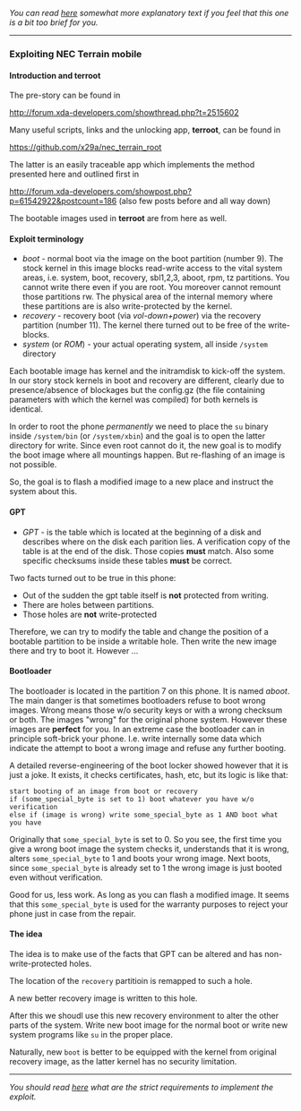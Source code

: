 *You can read [here](general-th.md) somewhat more explanatory text if you feel that this one is a bit too brief for you.*

---

### Exploiting NEC Terrain mobile

#### Introduction and terroot

The pre-story can be found in

http://forum.xda-developers.com/showthread.php?t=2515602

Many useful scripts, links and the unlocking app, **terroot**,  can be found in 

https://github.com/x29a/nec_terrain_root

The latter is an easily traceable app which implements the method presented here and outlined first in

http://forum.xda-developers.com/showpost.php?p=61542922&postcount=186 (also few posts before and all way down)

The bootable images used in **terroot** are from here as well.

#### Exploit terminology

* *boot* - normal boot via the image on the boot partition (number 9). The stock kernel in this image blocks read-write access to the vital system areas, i.e. system, boot, recovery, sbl1,2,3, aboot, rpm, tz partitions.
You cannot write there even if you are root. You moreover cannot remount those partitions rw. The physical area of the internal memory where these partitions are is also write-protected by the kernel.
* *recovery* - recovery boot (via *vol-down+power*) via the recovery partition (number 11). The kernel there turned out to be free of the write-blocks.
* *system* (or *ROM*) - your actual operating system, all inside `/system` directory

Each bootable image has kernel and the initramdisk to kick-off the system. In our story stock kernels in boot and recovery are different, clearly due to presence/absence of blockages but
the config.gz (the file containing parameters with which the kernel was compiled) for both kernels is identical.

In order to root the phone *permanently* we need to place the `su` binary inside `/system/bin` (or `/system/xbin`) and the goal is to open the latter directory for write. Since even root cannot do it, the new goal is to modify the boot
image where all mountings happen. But re-flashing of an image is not possible.

So, the goal is to flash a modified image to a new place and instruct the system about this.

#### GPT

* *GPT* - is the table which is located at the beginning of a disk and describes where on the disk each parition lies. A verification copy of the table is at the end of the disk. Those copies **must** match. Also some specific checksums inside these tables **must** be correct.

Two facts turned out to be true in this phone:

* Out of the sudden the gpt table itself is **not** protected from writing.
* There are holes between partitions.
* Those holes are **not** write-protected

Therefore, we can try to modify the table and change the position of a bootable partition to be inside a writable hole. Then write the new image there and try to boot it. However ...

#### Bootloader

The bootloader is located in the partition 7 on this phone. It is named *aboot*. The main danger is that sometimes bootloaders refuse to boot wrong images. Wrong means those w/o security keys or with a wrong checksum or both. The images "wrong" for the original phone system. However these images are **perfect** for you. In an extreme case the bootloader can in principle soft-brick your phone. I.e. write internally some data which indicate the attempt to boot a wrong image and refuse any further booting.

A detailed reverse-engineering of the boot locker showed however that it is just a joke. It exists, it checks certificates, hash, etc, but its logic is like that:
```
start booting of an image from boot or recovery
if (some_special_byte is set to 1) boot whatever you have w/o verification
else if (image is wrong) write some_special_byte as 1 AND boot what you have
```
Originally that `some_special_byte` is set to 0. So you see, the first time you give a wrong boot image the system checks it, understands that it is wrong, alters `some_special_byte` to 1 and boots your wrong image. Next boots, since `some_special_byte` is already set to 1 the wrong image is just booted even without verification.

Good for us, less work. As long as you can flash a modified image. It seems that this `some_special_byte` is used for the warranty purposes to reject your phone just in case from the repair.

#### The idea

The idea is to make use of the facts that GPT can be altered and has non-write-protected holes.

The location of the `recovery` partitioin is remapped to such a hole.

A new better recovery image is written to this hole.

After this we shoudl use this new recovery environment to alter the other parts of the system. Write new boot image for the normal boot or write new system programs like `su` in the proper place.

Naturally, new `boot` is better to be equipped with the kernel from original recovery image, as the latter kernel has no security limitation.

---

*You should read [here](exploit-pre.md) what are the strict requirements to implement the exploit.*
